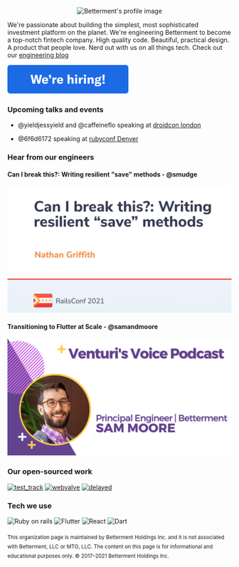 <p align="center">
  <img src="https://avatars.githubusercontent.com/u/871554?s=200&v=4" alt="Betterment's profile image"/>
</p>

We're passionate about building the simplest, most sophisticated investment platform on the planet. We're engineering Betterment to become a top-notch fintech company. High quality code. Beautiful, practical design. A product that people love. Nerd out with us on all things tech. Check out our [engineering blog](https://www.betterment.com/category/engineering/)

[![We're hiring button](assets/hiring-button.svg)](https://www.betterment.com/careers/)

### Upcoming talks and events

- @yieldjessyield and @caffeineflo speaking at [droidcon london](https://www.london.droidcon.com/program/is-flutter-the-coke-zero-of-the-mobile-world%3F)

- @6f6d6172 speaking at [rubyconf Denver](https://rubyconf.org/program/sessions#session-1211)

### Hear from our engineers

#### Can I break this?: Writing resilient "save" methods - @smudge
[![Can I break this?: Writing resilient "save" methods video link](assets/can-i-break-this-writing-resilient-save-methods.png)](https://www.youtube.com/watch?v=TuhS13rBoVY)

#### Transitioning to Flutter at Scale - @samandmoore
[![Transitioning to Flutter at Scale audio link](assets/transitioning-to-flutter-at-scale.png)](https://soundcloud.com/user-910706127/transitioning-to-flutter-at-scale)

### Our open-sourced work

[![test_track](https://github-readme-stats.vercel.app/api/pin/?username=Betterment&repo=test_track)](https://github.com/Betterment/test_track)
[![webvalve](https://github-readme-stats.vercel.app/api/pin/?username=Betterment&repo=webvalve)](https://github.com/Betterment/webvalve)
[![delayed](https://github-readme-stats.vercel.app/api/pin/?username=Betterment&repo=delayed)](https://github.com/Betterment/delayed)

### Tech we use
![Ruby on rails](https://img.shields.io/badge/Ruby_on_Rails-CC0000?style=for-the-badge&logo=ruby-on-rails&logoColor=white)
![Flutter](https://img.shields.io/badge/Flutter-02569B?style=for-the-badge&logo=flutter&logoColor=white)
![React](https://img.shields.io/badge/React-20232A?style=for-the-badge&logo=react&logoColor=61DAFB)
![Dart](https://img.shields.io/badge/Dart-0175C2?style=for-the-badge&logo=dart&logoColor=white)

<sub>This organization page is maintained by Betterment Holdings Inc. and it is not associated with Betterment, LLC or MTG, LLC. The content on this page is for informational and educational purposes only. © 2017–2021 Betterment Holdings Inc.</sub>